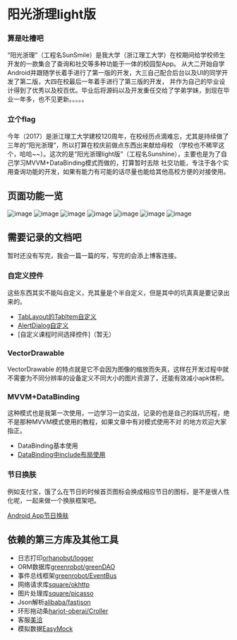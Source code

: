 # 阳光浙理light版


### 算是吐槽吧
“阳光浙理”（工程名SunSmile）是我大学（浙江理工大学）在校期间给学校师生开发的一款集合了查询和社交等多种功能于一体的校园型App。
从大二开始自学Android并跟随学长着手进行了第一版的开发，大三自己配合后台以及UI的同学开发了第二版，大四在校最后一年着手进行了第三版的开发，
并作为自己的毕业设计得到了优秀以及校百优。毕业后将源码以及开发重任交给了学弟学妹，到现在毕业一年多，也不见更新。。。。。

### 立个flag
今年（2017）是浙江理工大学建校120周年，在校经历点滴难忘，尤其是持续做了三年的“阳光浙理”，所以打算在校庆前做点东西出来献给母校
（学校也不稀罕这个，哈哈~~）。这次的是“阳光浙理light版”（工程名Sunshine），主要也是为了自己学习MVVM+DataBinding模式而做的，打算暂时去除
社交功能，专注于各个实用查询功能的开发，如果有能力有可能的话尽量也能给其他高校方便的对接使用。

## 页面功能一览
![image](./imgs/launcher.jpg) ![image](./imgs/main.jpg) ![image](./imgs/main_christmas.jpg) 
![image](./imgs/timetable.jpg) ![image](./imgs/network.jpg) ![image](./imgs/service.jpg) 
![image](./imgs/exam.jpg) 

## 需要记录的文档吧
暂时还没有写完，我会一篇一篇的写，写完的会添上博客连接。
### 自定义控件
这些东西其实不能叫自定义，充其量是个半自定义，但是其中的坑真真是要记录出来的。  
* [TabLayout的TabItem自定义][1]
* [AlertDialog自定义][2]
* [自定义课程时间选择控件]（暂无）

### VectorDrawable
VectorDrawable 的特点就是它不会因为图像的缩放而失真，这样在开发过程中就不需要为不同分辨率的设备定义不同大小的图片资源了，还能有效减小apk体积。

### MVVM+DataBinding
这种模式也是我第一次使用，一边学习一边实战，记录的也是自己的踩坑历程，绝不是那种MVVM模式使用的教程，如果文章中有对模式使用不对
的地方欢迎大家指正。
* DataBinding基本使用
* [DataBinding中include布局使用][5]

### 节日换肤
例如支付宝，饿了么在节日的时候首页图标会换成相应节日的图标，是不是很人性化呢，一起来做一个换肤框架吧。  

[Android App节日换肤](http://blog.csdn.net/u010976213/article/details/78773339)


## 依赖的第三方库及其他工具
* 日志打印[orhanobut/logger](https://github.com/orhanobut/logger)
* ORM数据库[greenrobot/greenDAO](https://github.com/greenrobot/greenDAO)
* 事件总线框架[greenrobot/EventBus](https://github.com/greenrobot/EventBus)
* 网络请求库[square/okhttp](https://github.com/square/okhttp)
* 图片处理库[square/picasso](https://github.com/square/picasso)
* Json解析[alibaba/fastjson](https://github.com/alibaba/fastjson)
* 环形拖动条[harjot-oberai/Croller](https://github.com/harjot-oberai/Croller)
* 客服[美洽](https://meiqia.com/)
* 模拟数据[EasyMock](https://github.com/easy-mock/easy-mock)
  
  
[1]: http://blog.csdn.net/u010976213/article/details/77712180
[2]: http://blog.csdn.net/u010976213/article/details/77715311
[5]: http://blog.csdn.net/u010976213/article/details/77746315



